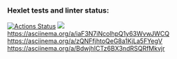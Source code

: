 ### Hexlet tests and linter status:
[![Actions Status](https://github.com/BRODER1CK/python-project-49/workflows/hexlet-check/badge.svg)](https://github.com/BRODER1CK/python-project-49/actions)
<a href="https://codeclimate.com/github/BRODER1CK/python-project-49/maintainability"><img src="https://api.codeclimate.com/v1/badges/bd45a93e6902729e87b0/maintainability" /></a>
https://asciinema.org/a/iaF3N7iNcolhpQ1y63WvwJWCQ
https://asciinema.org/a/zQNFfjhtoQeG8a1KjLa5FYegV
https://asciinema.org/a/BdwjhICTz6BX3ndRSQRfMkvjr
